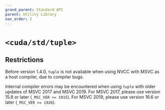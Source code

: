 ```yaml
---
grand_parent: Standard API
parent: Utility Library
nav_order: 2
---
```


# `<cuda/std/tuple>`

## Restrictions

Before version 1.4.0, `tuple` is not available when using NVCC with MSVC as a
  host compiler, due to compiler bugs.

Internal compiler errors may be encountered when using `tuple` with
  older updates of MSVC 2017 and MSVC 2019.
For MSVC 2017, please use version 15.8 or later (`_MSC_VER >= 1915`).
For MSVC 2019, please use version 16.6 or later (`_MSC_VER >= 1926`).


